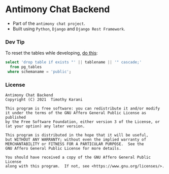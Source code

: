 # Antimony Chat Backend

- Part of the `antimony chat project`.
- Built using `Python`, `Django` and `Django Rest Framework`.

### Dev Tip

To reset the tables whle developing, [do this](https://stackoverflow.com/a/3327326/7450617):

```sql
select 'drop table if exists "' || tablename || '" cascade;'
  from pg_tables
 where schemaname = 'public';
```

### License

```ascii
Antimony Chat Backend
Copyright (C) 2021  Timothy Karani

This program is free software: you can redistribute it and/or modify
it under the terms of the GNU Affero General Public License as published
by the Free Software Foundation, either version 3 of the License, or
(at your option) any later version.

This program is distributed in the hope that it will be useful,
but WITHOUT ANY WARRANTY; without even the implied warranty of
MERCHANTABILITY or FITNESS FOR A PARTICULAR PURPOSE.  See the
GNU Affero General Public License for more details.

You should have received a copy of the GNU Affero General Public License
along with this program.  If not, see <https://www.gnu.org/licenses/>.
```
